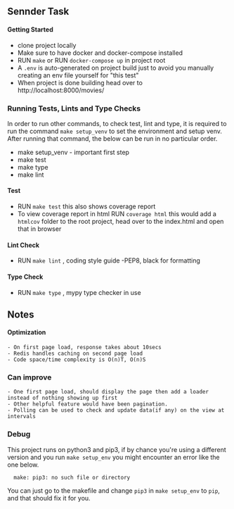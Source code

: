 ## Sennder Task

#### Getting Started

  - clone project locally
  - Make sure to have docker and docker-compose installed
  - RUN `make` or RUN `docker-compose up` in project root
  - A `.env` is auto-generated on project build just to avoid you manually creating an env file yourself for "this test"
  - When project is done building head over to http://localhost:8000/movies/

### Running Tests, Lints and Type Checks
  In order to run other commands, to check test, lint and type, it is required to run the command `make setup_venv` to set the environment and setup venv. After running that command, the below can be run in no particular order.

  - make setup_venv  - important first step
  - make test
  - make type
  - make lint

#### Test
  - RUN `make test` this also shows coverage report
  - To view coverage report in html RUN `coverage html` this would add a `htmlcov` folder to the root project, head over to the index.html and open that in browser

#### Lint Check
  - RUN `make lint` , coding style guide -PEP8, black for formatting

#### Type Check
  - RUN `make type` , mypy type checker in use

## Notes

  #### Optimization

    - On first page load, response takes about 10secs
    - Redis handles caching on second page load
    - Code space/time complexity is O(n)T, O(n)S

  ### Can improve

    - One first page load, should display the page then add a loader instead of nothing showing up first
    - Other helpful feature would have been pagination.
    - Polling can be used to check and update data(if any) on the view at intervals

### Debug

  This project runs on python3 and pip3, if by chance you're using a different version and you run `make setup_env` you might encounter an error like the one below.

```
  make: pip3: no such file or directory

```

You can just go to the makefile and change `pip3` in `make setup_env` to `pip`, and that should fix it for you.